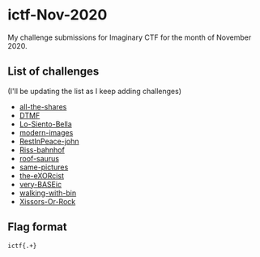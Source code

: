 # ictf-Nov-2020

My challenge submissions for Imaginary CTF for the month of November 2020.


## List of challenges

(I'll be updating the list as I keep adding challenges)

- [all-the-shares](../main/all-the-shares/README.md)
- [DTMF](../main/DTMF/README.md)
- [Lo-Siento-Bella](../main/Lo-Siento-Bella/README.md)
- [modern-images](../main/modern-images/README.md)
- [RestInPeace-john](../main/RestInPeace-john/README.md)
- [Riss-bahnhof](../main/Riss-bahnhof/README.md)
- [roof-saurus](../main/roof-saurus/README.md)
- [same-pictures](../main/same-pictures/README.md)
- [the-eXORcist](../main/the-eXORcist/README.md)
- [very-BASEic](../main/very-BASEic/README.md)
- [walking-with-bin](../main/walking-with-bin/README.md)
- [Xissors-Or-Rock](../main/Xissors-Or-Rock/README.md)

## Flag format

`ictf{.+}`
